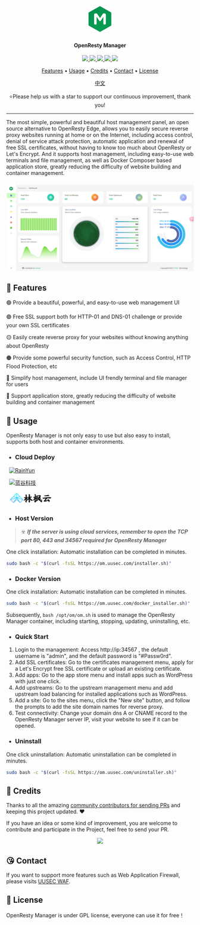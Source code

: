 <h1 align="center">
  <br>
  <img src="https://github.com/Safe3/openresty-manager/blob/main/logo.png" alt="OpenResty Manager" width="70px">
</h1>
<h4 align="center">OpenResty Manager</h4>

<p align="center">
<a href="https://github.com/Safe3/openresty-manager/releases"><img src="https://img.shields.io/github/downloads/Safe3/openresty-manager/total">
<a href="https://github.com/Safe3/openresty-manager/graphs/contributors"><img src="https://img.shields.io/github/contributors-anon/Safe3/openresty-manager">
<a href="https://github.com/Safe3/openresty-manager/releases/"><img src="https://img.shields.io/github/release/Safe3/openresty-manager">
<a href="https://github.com/Safe3/openresty-manager/issues"><img src="https://img.shields.io/github/issues-raw/Safe3/openresty-manager">
<a href="https://github.com/Safe3/openresty-manager/discussions"><img src="https://img.shields.io/github/discussions/Safe3/openresty-manager">
</p>
<p align="center">
  <a href="#dart-features">Features</a> •
  <a href="#rocket-usage">Usage</a> •
  <a href="#gift_heart-credits">Credits</a> •
  <a href="#kissing_heart-contact">Contact</a> •
  <a href="#key-license">License</a>
</p>






<p align="center">
  <a href="https://github.com/Safe3/openresty-manager/blob/main/README_CN.md">中文</a>
  <br/><br/>
  ⭐Please help us with a star to support our continuous improvement, thank you!
</p>




---

The most simple, powerful and beautiful host management panel, an open source alternative to OpenResty Edge, allows you to easily secure reverse proxy websites running at home or on the Internet, including access control, denial of service attack protection, automatic application and renewal of free SSL certificates, without having to know too much about OpenResty or Let's Encrypt. And it supports host management, including easy-to-use web terminals and file management, as well as Docker Composer based application store, greatly reducing the difficulty of website building and container management.

<h3 align="center">
  <img src="https://github.com/Safe3/openresty-manager/blob/main/openresty-manager.png" alt="OpenResty Manager" width="700px">
  <br>
</h3>


## :dart: Features
:green_circle: Provide a beautiful, powerful, and easy-to-use web management UI

 :purple_circle: Free SSL support both for HTTP-01 and DNS-01 challenge or provide your own SSL certificates

 :yellow_circle: Easily create reverse proxy for your websites without knowing anything about OpenResty

 :orange_circle: Provide some powerful security function, such as Access Control, HTTP Flood Protection, etc

 :red_circle: Simplify host management, include UI frendly terminal and file manager for users

 :large_blue_circle: Support application store, greatly reducing the difficulty of website building and container management



## :rocket: Usage

OpenResty Manager is not only easy to use but also easy to install, supports both host and container environments.

- ### Cloud Deploy

&nbsp;&nbsp;<a href="https://app.rainyun.com/apps/rca/store/6202?ref=689306" target="_blank"><img height="42" src="https://rainyun-apps.cn-nb1.rains3.com/materials/deploy-on-rainyun-en.svg" alt="RainYun"></a>

&nbsp;&nbsp;<a href="https://8465.cn/aff/NCKQREHC" target="_blank"><img height="32" src="https://8465.cn/themes/web/www/upload/local665305c838bfb.png" alt="蓝谷科技"></a>

&nbsp;&nbsp;<a href="https://www.dkdun.cn/aff/RXBQPEUU" target="_blank"><img height="36" src="https://raw.githubusercontent.com/Safe3/openresty-manager/refs/heads/main/docs/dkdun.png" alt="林枫云"></a>

- ### Host Version

> :biohazard: ***If the server is using cloud services, remember to open the TCP port 80, 443 and 34567 required for OpenResty Manager***

One click installation: Automatic installation can be completed in minutes.

```bash
sudo bash -c "$(curl -fsSL https://om.uusec.com/installer.sh)"
```

- ### Docker Version

One click installation: Automatic installation can be completed in minutes.

```bash
sudo bash -c "$(curl -fsSL https://om.uusec.com/docker_installer.sh)"
```

Subsequently, `bash /opt/om/om.sh` is used to manage the OpenResty Manager container, including starting, stopping, updating, uninstalling, etc.

- ### Quick Start

1. Login to the management: Access http://ip:34567 , the default username is "admin", and the default password is "#Passw0rd".
2. Add SSL certificates: Go to the certificates management menu, apply for a Let's Encrypt free SSL certificate or upload an existing certificate.
3. Add apps: Go to the app store menu and install apps such as WordPress with just one click.
4. Add upstreams: Go to the upstream management menu and add upstream load balancing for installed applications such as WordPress.
5. Add a site: Go to the sites menu, click the "New site" button, and follow the prompts to add the site domain names for reverse proxy.
6. Test connectivity: Change your domain dns A or CNAME record to the OpenResty Manager server IP, visit your website to see if it can be opened.

- ### Uninstall

One click uninstallation: Automatic uninstallation can be completed in minutes.

```bash
sudo bash -c "$(curl -fsSL https://om.uusec.com/uninstaller.sh)"
```

## :gift_heart: Credits

Thanks to all the amazing [community contributors for sending PRs](https://github.com/Safe3/openresty-manager/graphs/contributors) and keeping this project updated. ❤️

If you have an idea or some kind of improvement, you are welcome to contribute and participate in the Project, feel free to send your PR.

<p align="center">
<a href="https://github.com/Safe3/openresty-manager/graphs/contributors">
  <img src="https://contrib.rocks/image?repo=Safe3/openresty-manager&max=500">
</a>
</p>

## :kissing_heart: Contact

If you want to support more features such as Web Application Firewall, please visits [UUSEC WAF](https://uuwaf.uusec.com/).

## :key: License

OpenResty Manager is under GPL license, everyone can use it for free！

